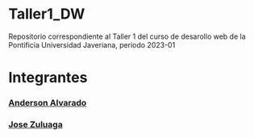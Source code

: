 # Taller1_DW
Repositorio correspondiente al Taller 1 del curso de desarollo web de la Pontificia Universidad Javeriana, periodo 2023-01

# Integrantes
### [Anderson Alvarado](https://github.com/andersonjalvarado) 
### [Jose Zuluaga](https://github.com/jfzulu)

